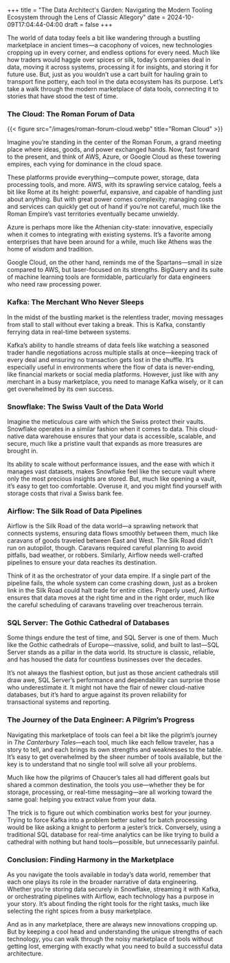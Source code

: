 +++
title = "The Data Architect's Garden: Navigating the Modern Tooling Ecosystem through the Lens of Classic Allegory"
date = 2024-10-09T17:04:44-04:00
draft = false
+++

The world of data today feels a bit like wandering through a bustling marketplace in ancient times—a cacophony of voices, new technologies cropping up in every corner, and endless options for every need. Much like how traders would haggle over spices or silk, today’s companies deal in data, moving it across systems, processing it for insights, and storing it for future use. But, just as you wouldn’t use a cart built for hauling grain to transport fine pottery, each tool in the data ecosystem has its purpose. Let’s take a walk through the modern marketplace of data tools, connecting it to stories that have stood the test of time.

### The Cloud: The Roman Forum of Data


{{< figure src="/images/roman-forum-cloud.webp" title="Roman Cloud" >}}

Imagine you’re standing in the center of the Roman Forum, a grand meeting place where ideas, goods, and power exchanged hands. Now, fast forward to the present, and think of AWS, Azure, or Google Cloud as these towering empires, each vying for dominance in the cloud space.

These platforms provide everything—compute power, storage, data processing tools, and more. AWS, with its sprawling service catalog, feels a bit like Rome at its height: powerful, expansive, and capable of handling just about anything. But with great power comes complexity; managing costs and services can quickly get out of hand if you’re not careful, much like the Roman Empire’s vast territories eventually became unwieldy.

Azure is perhaps more like the Athenian city-state: innovative, especially when it comes to integrating with existing systems. It’s a favorite among enterprises that have been around for a while, much like Athens was the home of wisdom and tradition.

Google Cloud, on the other hand, reminds me of the Spartans—small in size compared to AWS, but laser-focused on its strengths. BigQuery and its suite of machine learning tools are formidable, particularly for data engineers who need raw processing power.

### Kafka: The Merchant Who Never Sleeps

In the midst of the bustling market is the relentless trader, moving messages from stall to stall without ever taking a break. This is Kafka, constantly ferrying data in real-time between systems.

Kafka’s ability to handle streams of data feels like watching a seasoned trader handle negotiations across multiple stalls at once—keeping track of every deal and ensuring no transaction gets lost in the shuffle. It’s especially useful in environments where the flow of data is never-ending, like financial markets or social media platforms. However, just like with any merchant in a busy marketplace, you need to manage Kafka wisely, or it can get overwhelmed by its own success.

### Snowflake: The Swiss Vault of the Data World

Imagine the meticulous care with which the Swiss protect their vaults. Snowflake operates in a similar fashion when it comes to data. This cloud-native data warehouse ensures that your data is accessible, scalable, and secure, much like a pristine vault that expands as more treasures are brought in. 

Its ability to scale without performance issues, and the ease with which it manages vast datasets, makes Snowflake feel like the secure vault where only the most precious insights are stored. But, much like opening a vault, it’s easy to get too comfortable. Overuse it, and you might find yourself with storage costs that rival a Swiss bank fee.

### Airflow: The Silk Road of Data Pipelines

Airflow is the Silk Road of the data world—a sprawling network that connects systems, ensuring data flows smoothly between them, much like caravans of goods traveled between East and West. The Silk Road didn’t run on autopilot, though. Caravans required careful planning to avoid pitfalls, bad weather, or robbers. Similarly, Airflow needs well-crafted pipelines to ensure your data reaches its destination.

Think of it as the orchestrator of your data empire. If a single part of the pipeline fails, the whole system can come crashing down, just as a broken link in the Silk Road could halt trade for entire cities. Properly used, Airflow ensures that data moves at the right time and in the right order, much like the careful scheduling of caravans traveling over treacherous terrain.

### SQL Server: The Gothic Cathedral of Databases

Some things endure the test of time, and SQL Server is one of them. Much like the Gothic cathedrals of Europe—massive, solid, and built to last—SQL Server stands as a pillar in the data world. Its structure is classic, reliable, and has housed the data for countless businesses over the decades.

It’s not always the flashiest option, but just as those ancient cathedrals still draw awe, SQL Server’s performance and dependability can surprise those who underestimate it. It might not have the flair of newer cloud-native databases, but it’s hard to argue against its proven reliability for transactional systems and reporting.

### The Journey of the Data Engineer: A Pilgrim’s Progress

Navigating this marketplace of tools can feel a bit like the pilgrim’s journey in *The Canterbury Tales*—each tool, much like each fellow traveler, has a story to tell, and each brings its own strengths and weaknesses to the table. It’s easy to get overwhelmed by the sheer number of tools available, but the key is to understand that no single tool will solve all your problems.

Much like how the pilgrims of Chaucer’s tales all had different goals but shared a common destination, the tools you use—whether they be for storage, processing, or real-time messaging—are all working toward the same goal: helping you extract value from your data.

The trick is to figure out which combination works best for your journey. Trying to force Kafka into a problem better suited for batch processing would be like asking a knight to perform a jester’s trick. Conversely, using a traditional SQL database for real-time analytics can be like trying to build a cathedral with nothing but hand tools—possible, but unnecessarily painful.

### Conclusion: Finding Harmony in the Marketplace

As you navigate the tools available in today’s data world, remember that each one plays its role in the broader narrative of data engineering. Whether you’re storing data securely in Snowflake, streaming it with Kafka, or orchestrating pipelines with Airflow, each technology has a purpose in your story. It’s about finding the right tools for the right tasks, much like selecting the right spices from a busy marketplace.

And as in any marketplace, there are always new innovations cropping up. But by keeping a cool head and understanding the unique strengths of each technology, you can walk through the noisy marketplace of tools without getting lost, emerging with exactly what you need to build a successful data architecture.
